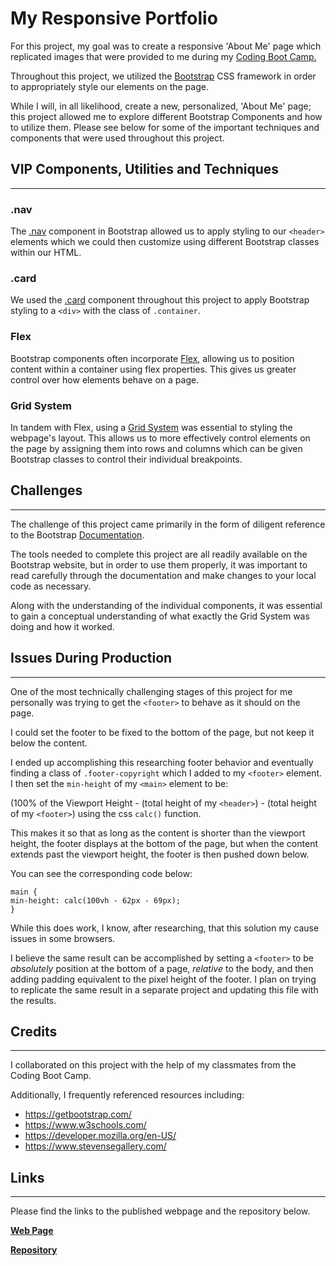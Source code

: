# My Responsive Portfolio
<!-- spellchecker: enable -->
For this project, my goal was to create a responsive 'About Me' page which replicated images that were provided to me during my [Coding Boot Camp.](https://bootcamp.pe.gatech.edu/coding/)

Throughout this project, we utilized the [Bootstrap](getbootstrap.com) CSS framework in order to appropriately style our elements on the page. 

While I will, in all likelihood, create a new, personalized, 'About Me' page; this project allowed me to explore different Bootstrap Components and how to utilize them. Please see below for some of the important techniques and components that were used throughout this project.

## VIP Components, Utilities and Techniques 
<hr>

### .nav

The [.nav](https://getbootstrap.com/docs/4.5/components/navs/) component in Bootstrap allowed us to apply styling to our `<header>` elements which we could then customize using different Bootstrap classes within our HTML.

### .card

We used the [.card](getbootstrap.com/docs/4.5/components/card/) component throughout this project to apply Bootstrap styling to a `<div>` with the class of `.container`.

### Flex
Bootstrap components often incorporate [Flex](https://getbootstrap.com/docs/4.5/utilities/flex/), allowing us to position content within a container using flex properties. This gives us greater control over how elements behave on a page. 

### Grid System
In tandem with Flex, using a [Grid System](getbootstrap.com/docs/4.5/layout/grid/) was essential to styling the webpage's layout. This allows us to more effectively control elements on the page by assigning them into rows and columns which can be given Bootstrap classes to control their individual breakpoints.


## Challenges 
<hr>

The challenge of this project came primarily in the form of diligent reference to the Bootstrap [Documentation](getbootstrap.com/docs/4.5/getting-started/introduction/).


The tools needed to complete this project are all readily available on the Bootstrap website, but in order to use them properly, it was important to read carefully through the documentation and make changes to your local code as necessary. 

Along with the understanding of the individual components, it was essential to gain a conceptual understanding of what exactly the Grid System was doing and how it worked.


## Issues During Production 
<hr>

One of the most technically challenging stages of this project for me personally was trying to get the `<footer>` to behave as it should on the page.

I could set the footer to be fixed to the bottom of the page, but not keep it below the content.

I ended up accomplishing this researching footer behavior and eventually finding a class of `.footer-copyright` which I added to my `<footer>` element. I then set the `min-height` of my `<main>` element to be:

(100% of the Viewport Height - (total height of my `<header>`) - (total height of my `<footer>`) using the css `calc()` function. 

This makes it so that as long as the content is shorter than the viewport height, the footer displays at the bottom of the page, but when the content extends past the viewport height, the footer is then pushed down below. 

You can see the corresponding code below:

    main {
    min-height: calc(100vh - 62px - 69px);
    }

While this does work, I know, after researching, that this solution my cause issues in some browsers. 

I believe the same result can be accomplished by setting a `<footer>` to be _absolutely_ position at the bottom of a page, _relative_ to the body, and then adding padding equivalent to the pixel height of the footer. I plan on trying to replicate the same result in a separate project and updating this file with the results.

## Credits
<hr>

I collaborated on this project with the help of my classmates from the Coding Boot Camp.

Additionally, I frequently referenced resources including: 

* https://getbootstrap.com/
* https://www.w3schools.com/
* https://developer.mozilla.org/en-US/
* https://www.stevensegallery.com/

## Links
<hr>

Please find the links to the published webpage and the repository below. 
<br>

[__Web Page__ ](https://ad-fleming.github.io/alexander-my-responsive-portfolio/)

[__Repository__ ](https://github.com/ad-fleming/alexander-my-responsive-portfolio)













    

